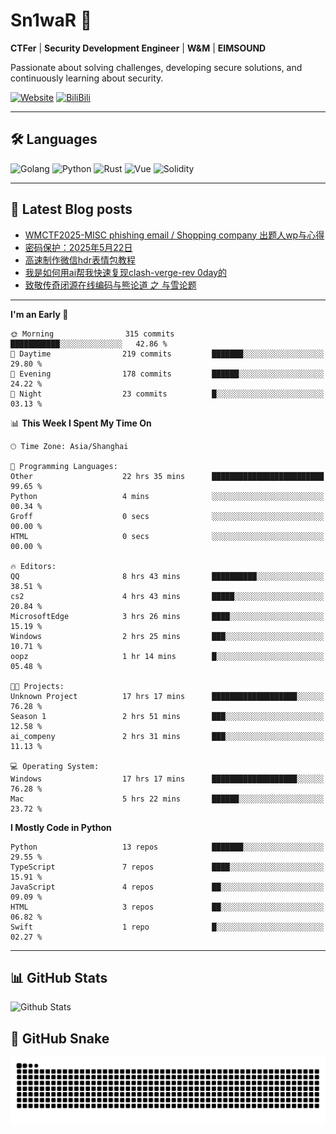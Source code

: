 # Sn1waR 👋

**CTFer** | **Security Development Engineer** | **W&M** | **EIMSOUND**

Passionate about solving challenges, developing secure solutions, and continuously learning about security.

[![Website](https://img.shields.io/website?url=https%3A%2F%2Fwww.snowywar.top)](https://www.snowywar.top) 
[![BiliBili](https://img.shields.io/badge/BiliBili-哔哩哔哩-00A1D6?style=flat&logo=bilibili&logoColor=white)](https://space.bilibili.com/8389161)  

---

## 🛠️ Languages
![Golang](https://img.shields.io/badge/-Golang-00ADD8?style=flat&logo=go&logoColor=white)
![Python](https://img.shields.io/badge/-Python-3776AB?style=flat&logo=python&logoColor=white)
![Rust](https://img.shields.io/badge/-Rust-000000?style=flat&logo=rust&logoColor=white)
![Vue](https://img.shields.io/badge/-Vue.js-4FC08D?style=flat&logo=vue.js&logoColor=white)
![Solidity](https://img.shields.io/badge/-Solidity-363636?style=flat&logo=solidity&logoColor=white)

---
## 📖 Latest Blog posts
<!-- BLOG-POST-LIST:START -->
- [WMCTF2025-MISC phishing email / Shopping company 出题人wp与心得](https://www.snowywar.top/4622.html)
- [密码保护：2025年5月22日](https://www.snowywar.top/4616.html)
- [高速制作微信hdr表情包教程](https://www.snowywar.top/4612.html)
- [我是如何用ai帮我快速复现clash-verge-rev 0day的](https://www.snowywar.top/4595.html)
- [致敬传奇闭源在线编码与熊论道 之 与雪论题](https://www.snowywar.top/4590.html)
<!-- BLOG-POST-LIST:END -->
---
<!--START_SECTION:waka-->
**I'm an Early 🐤** 

```text
🌞 Morning                315 commits         ███████████░░░░░░░░░░░░░░   42.86 % 
🌆 Daytime                219 commits         ███████░░░░░░░░░░░░░░░░░░   29.80 % 
🌃 Evening                178 commits         ██████░░░░░░░░░░░░░░░░░░░   24.22 % 
🌙 Night                  23 commits          █░░░░░░░░░░░░░░░░░░░░░░░░   03.13 % 
```


📊 **This Week I Spent My Time On** 

```text
🕑︎ Time Zone: Asia/Shanghai

💬 Programming Languages: 
Other                    22 hrs 35 mins      █████████████████████████   99.65 % 
Python                   4 mins              ░░░░░░░░░░░░░░░░░░░░░░░░░   00.34 % 
Groff                    0 secs              ░░░░░░░░░░░░░░░░░░░░░░░░░   00.00 % 
HTML                     0 secs              ░░░░░░░░░░░░░░░░░░░░░░░░░   00.00 % 

🔥 Editors: 
QQ                       8 hrs 43 mins       ██████████░░░░░░░░░░░░░░░   38.51 % 
cs2                      4 hrs 43 mins       █████░░░░░░░░░░░░░░░░░░░░   20.84 % 
MicrosoftEdge            3 hrs 26 mins       ████░░░░░░░░░░░░░░░░░░░░░   15.19 % 
Windows                  2 hrs 25 mins       ███░░░░░░░░░░░░░░░░░░░░░░   10.71 % 
oopz                     1 hr 14 mins        █░░░░░░░░░░░░░░░░░░░░░░░░   05.48 % 

🐱‍💻 Projects: 
Unknown Project          17 hrs 17 mins      ███████████████████░░░░░░   76.28 % 
Season 1                 2 hrs 51 mins       ███░░░░░░░░░░░░░░░░░░░░░░   12.58 % 
ai_compeny               2 hrs 31 mins       ███░░░░░░░░░░░░░░░░░░░░░░   11.13 % 

💻 Operating System: 
Windows                  17 hrs 17 mins      ███████████████████░░░░░░   76.28 % 
Mac                      5 hrs 22 mins       ██████░░░░░░░░░░░░░░░░░░░   23.72 % 
```

**I Mostly Code in Python** 

```text
Python                   13 repos            ███████░░░░░░░░░░░░░░░░░░   29.55 % 
TypeScript               7 repos             ████░░░░░░░░░░░░░░░░░░░░░   15.91 % 
JavaScript               4 repos             ██░░░░░░░░░░░░░░░░░░░░░░░   09.09 % 
HTML                     3 repos             ██░░░░░░░░░░░░░░░░░░░░░░░   06.82 % 
Swift                    1 repo              █░░░░░░░░░░░░░░░░░░░░░░░░   02.27 % 
```




<!--END_SECTION:waka-->
---

## 📊 GitHub Stats
![Github Stats](https://github-readme-stats.vercel.app/api?username=jiayuqi7813&show_icons=true&theme=radical)

## 🐍 GitHub Snake
<picture>
  <source media="(prefers-color-scheme: dark)" srcset="https://raw.githubusercontent.com/jiayuqi7813/jiayuqi7813/output/github-contribution-grid-snake-dark.svg">
  <source media="(prefers-color-scheme: light)" srcset="https://raw.githubusercontent.com/jiayuqi7813/jiayuqi7813/output/github-contribution-grid-snake.svg">
  <img alt="github contribution grid snake animation" src="https://raw.githubusercontent.com/jiayuqi7813/jiayuqi7813/output/github-contribution-grid-snake.svg">
</picture>

